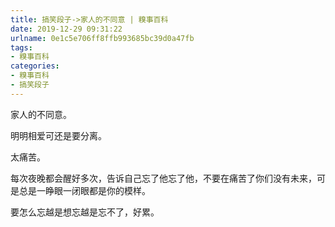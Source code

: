 ```yaml
---
title: 搞笑段子->家人的不同意 | 糗事百科
date: 2019-12-29 09:31:22
urlname: 0e1c5e706ff8ffb993685bc39d0a47fb
tags: 
- 糗事百科
categories:
- 糗事百科
- 搞笑段子
---
```

家人的不同意。

明明相爱可还是要分离。

太痛苦。

每次夜晚都会醒好多次，告诉自己忘了他忘了他，不要在痛苦了你们没有未来，可是总是一睁眼一闭眼都是你的模样。

要怎么忘越是想忘越是忘不了，好累。


